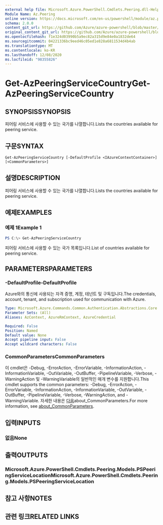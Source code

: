 ```yaml
---
external help file: Microsoft.Azure.PowerShell.Cmdlets.Peering.dll-Help.xml
Module Name: Az.Peering
online version: https://docs.microsoft.com/en-us/powershell/module/az.peering/get-azpeeringservicecountry
schema: 2.0.0
content_git_url: https://github.com/Azure/azure-powershell/blob/master/src/Peering/Peering/help/Get-AzPeeringServiceCountry.md
original_content_git_url: https://github.com/Azure/azure-powershell/blob/master/src/Peering/Peering/help/Get-AzPeeringServiceCountry.md
ms.openlocfilehash: f1e324d03990b5a9ec82a315d9e84e0a1832de64
ms.sourcegitcommit: 04221336bc9eed46c05ed1e828a6811534d4b4ab
ms.translationtype: MT
ms.contentlocale: ko-KR
ms.lasthandoff: 12/08/2020
ms.locfileid: "98355826"
---
```

# <span data-ttu-id="c2140-101">Get-AzPeeringServiceCountry</span><span class="sxs-lookup"><span data-stu-id="c2140-101">Get-AzPeeringServiceCountry</span></span>

## <span data-ttu-id="c2140-102">SYNOPSIS</span><span class="sxs-lookup"><span data-stu-id="c2140-102">SYNOPSIS</span></span>
<span data-ttu-id="c2140-103">피어링 서비스에 사용할 수 있는 국가를 나열합니다.</span><span class="sxs-lookup"><span data-stu-id="c2140-103">Lists the countries available for peering service.</span></span>

## <span data-ttu-id="c2140-104">구문</span><span class="sxs-lookup"><span data-stu-id="c2140-104">SYNTAX</span></span>

```
Get-AzPeeringServiceCountry [-DefaultProfile <IAzureContextContainer>] [<CommonParameters>]
```

## <span data-ttu-id="c2140-105">설명</span><span class="sxs-lookup"><span data-stu-id="c2140-105">DESCRIPTION</span></span>
<span data-ttu-id="c2140-106">피어링 서비스에 사용할 수 있는 국가를 나열합니다.</span><span class="sxs-lookup"><span data-stu-id="c2140-106">Lists the countries available for peering service.</span></span>

## <span data-ttu-id="c2140-107">예제</span><span class="sxs-lookup"><span data-stu-id="c2140-107">EXAMPLES</span></span>

### <span data-ttu-id="c2140-108">예제 1</span><span class="sxs-lookup"><span data-stu-id="c2140-108">Example 1</span></span>
```powershell
PS C:\> Get-AzPeeringServiceCountry
```

<span data-ttu-id="c2140-109">피어링 서비스에 사용할 수 있는 국가 목록입니다.</span><span class="sxs-lookup"><span data-stu-id="c2140-109">List of countries available for peering service.</span></span>

## <span data-ttu-id="c2140-110">PARAMETERS</span><span class="sxs-lookup"><span data-stu-id="c2140-110">PARAMETERS</span></span>

### <span data-ttu-id="c2140-111">-DefaultProfile</span><span class="sxs-lookup"><span data-stu-id="c2140-111">-DefaultProfile</span></span>
<span data-ttu-id="c2140-112">Azure와의 통신에 사용되는 자격 증명, 계정, 테넌트 및 구독입니다.</span><span class="sxs-lookup"><span data-stu-id="c2140-112">The credentials, account, tenant, and subscription used for communication with Azure.</span></span>

```yaml
Type: Microsoft.Azure.Commands.Common.Authentication.Abstractions.Core.IAzureContextContainer
Parameter Sets: (All)
Aliases: AzContext, AzureRmContext, AzureCredential

Required: False
Position: Named
Default value: None
Accept pipeline input: False
Accept wildcard characters: False
```

### <span data-ttu-id="c2140-113">CommonParameters</span><span class="sxs-lookup"><span data-stu-id="c2140-113">CommonParameters</span></span>
<span data-ttu-id="c2140-114">이 cmdlet은 -Debug, -ErrorAction, -ErrorVariable, -InformationAction, -InformationVariable, -OutVariable, -OutBuffer, -PipelineVariable, -Verbose, -WarningAction 및 -WarningVariable의 일반적인 매개 변수를 지원합니다.</span><span class="sxs-lookup"><span data-stu-id="c2140-114">This cmdlet supports the common parameters: -Debug, -ErrorAction, -ErrorVariable, -InformationAction, -InformationVariable, -OutVariable, -OutBuffer, -PipelineVariable, -Verbose, -WarningAction, and -WarningVariable.</span></span> <span data-ttu-id="c2140-115">자세한 내용은 [다음](http://go.microsoft.com/fwlink/?LinkID=113216)about_CommonParameters.</span><span class="sxs-lookup"><span data-stu-id="c2140-115">For more information, see [about_CommonParameters](http://go.microsoft.com/fwlink/?LinkID=113216).</span></span>

## <span data-ttu-id="c2140-116">입력</span><span class="sxs-lookup"><span data-stu-id="c2140-116">INPUTS</span></span>

### <span data-ttu-id="c2140-117">없음</span><span class="sxs-lookup"><span data-stu-id="c2140-117">None</span></span>

## <span data-ttu-id="c2140-118">출력</span><span class="sxs-lookup"><span data-stu-id="c2140-118">OUTPUTS</span></span>

### <span data-ttu-id="c2140-119">Microsoft.Azure.PowerShell.Cmdlets.Peering.Models.PSPeeringServiceLocation</span><span class="sxs-lookup"><span data-stu-id="c2140-119">Microsoft.Azure.PowerShell.Cmdlets.Peering.Models.PSPeeringServiceLocation</span></span>

## <span data-ttu-id="c2140-120">참고 사항</span><span class="sxs-lookup"><span data-stu-id="c2140-120">NOTES</span></span>

## <span data-ttu-id="c2140-121">관련 링크</span><span class="sxs-lookup"><span data-stu-id="c2140-121">RELATED LINKS</span></span>
